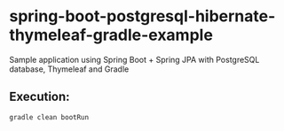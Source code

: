 # spring-boot-postgresql-hibernate-thymeleaf-gradle-example


Sample application using Spring Boot + Spring JPA with PostgreSQL database, Thymeleaf and Gradle

## Execution:

`gradle clean bootRun`
